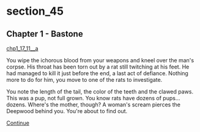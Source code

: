 
# section_45

## Chapter 1 - Bastone

[chp1_17_11__a](../../decomp/app/src/main/res/raw/chp1_17_11__a.mp3 ':include :type=audio')

You wipe the ichorous blood from your weapons and kneel over the man's corpse. His throat has been torn out by a rat still twitching at his feet. He had managed to kill it just before the end, a last act of defiance. Nothing more to do for him, you move to one of the rats to investigate.

You note the length of the tail, the color of the teeth and the clawed paws. This was a pup, not full grown. You know rats have dozens of pups…dozens. Where's the mother, though? A woman's scream pierces the Deepwood behind you. You're about to find out.

[Continue](output/chapter1/section_50.md)


